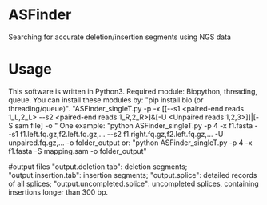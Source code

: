 # ASFinder
Searching for accurate deletion/insertion segments using NGS data

# Usage
This software is written in Python3. Required module: Biopython, threading, queue. You can install these modules by: "pip install bio (or threading/queue)".
"ASFinder_singleT.py -p <number of threads> -x <genome reference in fasta> [[--s1 <paired-end reads 1_L,2_L> --s2 <paired-end reads 1_R,2_R>]&[-U <Unpaired reads 1,2,3>]]|[-S sam file] -o <output folder>"
One example:
"python ASFinder_singleT.py -p 4 -x f1.fasta --s1 f1.left.fq.gz,f2.left.fq.gz,... --s2 f1.right.fq.gz,f2.left.fq.gz,... -U unpaired.fq.gz,... -o folder_output
or:
"python ASFinder_singleT.py -p 4 -x f1.fasta -S mapping.sam -o folder_output"

#output files
"output.deletion.tab": deletion segments;
"output.insertion.tab": insertion segments;
"output.splice": detailed records of all splices;
"output.uncompleted.splice": uncompleted splices, containing insertions longer than 300 bp.
